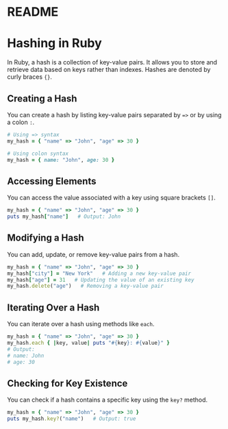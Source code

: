 # README


# Hashing in Ruby

In Ruby, a hash is a collection of key-value pairs. It allows you to store and retrieve data based on keys rather than indexes. Hashes are denoted by curly braces `{}`.

## Creating a Hash

You can create a hash by listing key-value pairs separated by `=>` or by using a colon `:`.

```ruby
# Using => syntax
my_hash = { "name" => "John", "age" => 30 }

# Using colon syntax
my_hash = { name: "John", age: 30 }
```

## Accessing Elements

You can access the value associated with a key using square brackets `[]`.

```ruby
my_hash = { "name" => "John", "age" => 30 }
puts my_hash["name"]   # Output: John
```

## Modifying a Hash

You can add, update, or remove key-value pairs from a hash.

```ruby
my_hash = { "name" => "John", "age" => 30 }
my_hash["city"] = "New York"   # Adding a new key-value pair
my_hash["age"] = 31   # Updating the value of an existing key
my_hash.delete("age")   # Removing a key-value pair
```

## Iterating Over a Hash

You can iterate over a hash using methods like `each`.

```ruby
my_hash = { "name" => "John", "age" => 30 }
my_hash.each { |key, value| puts "#{key}: #{value}" }
# Output:
# name: John
# age: 30
```

## Checking for Key Existence

You can check if a hash contains a specific key using the `key?` method.

```ruby
my_hash = { "name" => "John", "age" => 30 }
puts my_hash.key?("name")   # Output: true
```



